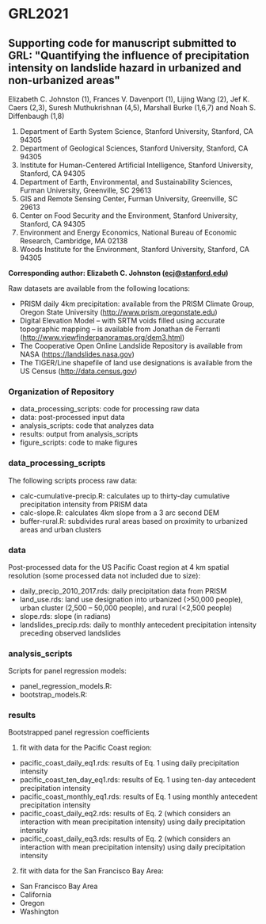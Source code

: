 # GRL2021
## Supporting code for manuscript submitted to GRL: "Quantifying the influence of precipitation intensity on landslide hazard in urbanized and non-urbanized areas"

Elizabeth C. Johnston (1), Frances V. Davenport (1), Lijing Wang (2), Jef K. Caers (2,3), Suresh Muthukrishnan (4,5), Marshall Burke (1,6,7) and Noah S. Diffenbaugh (1,8)

1. Department of Earth System Science, Stanford University, Stanford, CA 94305
2. Department of Geological Sciences, Stanford University, Stanford, CA 94305
3. Institute for Human-Centered Artificial Intelligence, Stanford University, Stanford, CA 94305
4. Department of Earth, Environmental, and Sustainability Sciences, Furman University, Greenville, SC 29613
5. GIS and Remote Sensing Center, Furman University, Greenville, SC 29613
6. Center on Food Security and the Environment, Stanford University, Stanford, CA 94305
7. Environment and Energy Economics, National Bureau of Economic Research, Cambridge, MA 02138
8. Woods Institute for the Environment, Stanford University, Stanford, CA 94305


**Corresponding author: Elizabeth C. Johnston (ecj@stanford.edu)**

Raw datasets are available from the following locations: 

- PRISM daily 4km precipitation: available from the PRISM Climate Group, Oregon State University (http://www.prism.oregonstate.edu)
- Digital Elevation Model – with SRTM voids filled using accurate topographic mapping – is available from Jonathan de Ferranti (http://www.viewfinderpanoramas.org/dem3.html)
- The Cooperative Open Online Landslide Repository is available from NASA (https://landslides.nasa.gov)
- The TIGER/Line shapefile of land use designations is available from the US Census (http://data.census.gov)

### Organization of Repository
 
- data_processing_scripts: code for processing raw data
- data: post-processed input data 
- analysis_scripts: code that analyzes data 
- results: output from analysis_scripts
- figure_scripts: code to make figures 

### data_processing_scripts

The following scripts process raw data:

- calc-cumulative-precip.R: calculates up to thirty-day cumulative precipitation intensity from PRISM data
- calc-slope.R: calculates 4km slope from a 3 arc second DEM 
- buffer-rural.R: subdivides rural areas based on proximity to urbanized areas and urban clusters

### data

Post-processed data for the US Pacific Coast region at 4 km spatial resolution (some processed data not included due to size): 

- daily_precip_2010_2017.rds: daily precipitation data from PRISM 
- land_use.rds: land use designation into urbanized (>50,000 people), urban cluster (2,500 – 50,000 people), and rural (<2,500 people)  
- slope.rds: slope (in radians)
- landslides_precip.rds: daily to monthly antecedent precipitation intensity preceding observed landslides

### analysis_scripts

Scripts for panel regression models:

- panel_regression_models.R:
- bootstrap_models.R: 

### results

Bootstrapped panel regression coefficients

1. fit with data for the Pacific Coast region:
- pacific_coast_daily_eq1.rds: results of Eq. 1 using daily precipitation intensity 
- pacific_coast_ten_day_eq1.rds: results of Eq. 1 using ten-day antecedent precipitation intensity 
- pacific_coast_monthly_eq1.rds: results of Eq. 1 using monthly antecedent precipitation intensity
- pacific_coast_daily_eq2.rds: results of Eq. 2 (which considers an interaction with mean precipitation intensity) using daily precipitation intensity
- pacific_coast_daily_eq3.rds: results of Eq. 2 (which considers an interaction with mean precipitation intensity) using daily precipitation intensity

2. fit with data for the San Francisco Bay Area:

- San Francisco Bay Area
- California
- Oregon
- Washington





